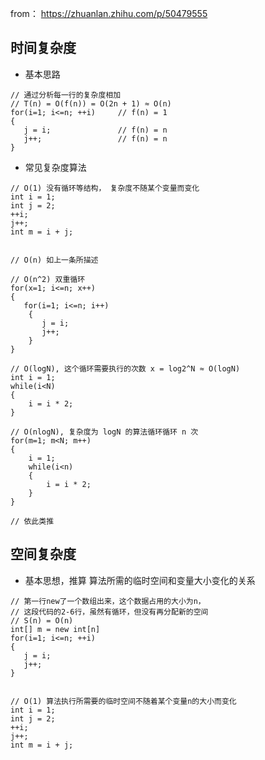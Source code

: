 
from： https://zhuanlan.zhihu.com/p/50479555

## 时间复杂度

* 基本思路

```
// 通过分析每一行的复杂度相加
// T(n) = O(f(n)) = O(2n + 1) ≈ O(n)
for(i=1; i<=n; ++i)     // f(n) = 1
{
   j = i;               // f(n) = n
   j++;                 // f(n) = n
}

```


* 常见复杂度算法
```
// O(1) 没有循环等结构， 复杂度不随某个变量而变化
int i = 1;
int j = 2;
++i;
j++;
int m = i + j;


// O(n) 如上一条所描述

// O(n^2) 双重循环
for(x=1; i<=n; x++)
{
   for(i=1; i<=n; i++)
    {
       j = i;
       j++;
    }
}

// O(logN), 这个循环需要执行的次数 x = log2^N ≈ O(logN)
int i = 1;
while(i<N)
{
    i = i * 2;
}

// O(nlogN), 复杂度为 logN 的算法循环循环 n 次
for(m=1; m<N; m++)
{
    i = 1;
    while(i<n)
    {
        i = i * 2;
    }
}

// 依此类推

```



## 空间复杂度

*  基本思想，推算 算法所需的临时空间和变量大小变化的关系

```
// 第一行new了一个数组出来，这个数据占用的大小为n，
// 这段代码的2-6行，虽然有循环，但没有再分配新的空间
// S(n) = O(n) 
int[] m = new int[n]
for(i=1; i<=n; ++i)
{
   j = i;
   j++;
}


// O(1) 算法执行所需要的临时空间不随着某个变量n的大小而变化
int i = 1;
int j = 2;
++i;
j++;
int m = i + j;


```